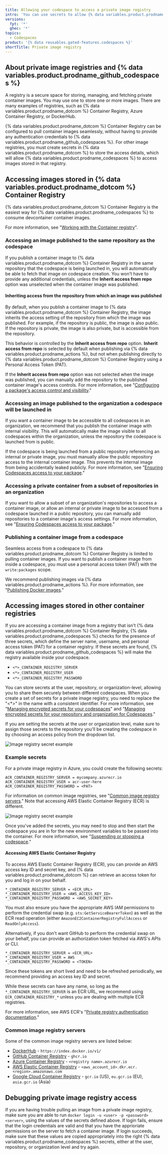 ```yaml
---
title: Allowing your codespace to access a private image registry
intro: 'You can use secrets to allow {% data variables.product.prodname_github_codespaces %} to access a private image registry'
versions:
  fpt: '*'
  ghec: '*'
topics:
  - Codespaces
product: '{% data reusables.gated-features.codespaces %}'
shortTitle: Private image registry
---
```


## About private image registries and {% data variables.product.prodname_github_codespaces %}

A registry is a secure space for storing, managing, and fetching private container images. You may use one to store one or more images. There are many examples of registries, such as {% data variables.product.prodname_dotcom %} Container Registry, Azure Container Registry, or DockerHub.

{% data variables.product.prodname_dotcom %} Container Registry can be configured to pull container images seamlessly, without having to provide any authentication credentials to {% data variables.product.prodname_github_codespaces %}. For other image registries, you must create secrets in {% data variables.product.prodname_dotcom %} to store the access details, which will allow {% data variables.product.prodname_codespaces %} to access images stored in that registry.

## Accessing images stored in {% data variables.product.prodname_dotcom %} Container Registry

{% data variables.product.prodname_dotcom %} Container Registry is the easiest way for {% data variables.product.prodname_codespaces %} to consume devcontainer container images.

For more information, see "[Working with the Container registry](/packages/working-with-a-github-packages-registry/working-with-the-container-registry)".

### Accessing an image published to the same repository as the codespace

If you publish a container image to {% data variables.product.prodname_dotcom %} Container Registry in the same repository that the codespace is being launched in, you will automatically be able to fetch that image on codespace creation. You won't have to provide any additional credentials, unless the **Inherit access from repo** option was unselected when the container image was published.

#### Inheriting access from the repository from which an image was published

By default, when you publish a container image to {% data variables.product.prodname_dotcom %} Container Registry, the image inherits the access setting of the repository from which the image was published. For example, if the repository is public, the image is also public. If the repository is private, the image is also private, but is accessible from the repository.

This behavior is controlled by the **Inherit access from repo** option. **Inherit access from repo** is selected by default when publishing via {% data variables.product.prodname_actions %}, but not when publishing directly to {% data variables.product.prodname_dotcom %} Container Registry using a Personal Access Token (PAT).

If the **Inherit access from repo** option was not selected when the image was published, you can manually add the repository to the published container image's access controls. For more information, see "[Configuring a package's access control and visibility](/packages/learn-github-packages/configuring-a-packages-access-control-and-visibility#inheriting-access-for-a-container-image-from-a-repository)."

### Accessing an image published to the organization a codespace will be launched in

If you want a container image to be accessible to all codespaces in an organization, we recommend that you publish the container image with internal visibility. This will automatically make the image visible to all codespaces within the organization, unless the repository the codespace is launched from is public.

If the codespace is being launched from a public repository referencing an internal or private image, you must manually allow the public repository access to the internal container image. This prevents the internal image from being accidentally leaked publicly. For more information, see "[Ensuring Codespaces access to your package](/packages/learn-github-packages/configuring-a-packages-access-control-and-visibility#ensuring-codespaces-access-to-your-package)."

### Accessing a private container from a subset of repositories in an organization

If you want to allow a subset of an organization's repositories to access a container image, or allow an internal or private image to be accessed from a codespace launched in a public repository, you can manually add repositories to a container <span class="x x-first x-last">image's</span> access settings. For more information, see "[Ensuring Codespaces access to your package](/packages/learn-github-packages/configuring-a-packages-access-control-and-visibility#ensuring-codespaces-access-to-your-package)<span class="x x-first x-last">.</span>"

### Publishing a container image from a codespace

Seamless access from a codespace to {% data variables.product.prodname_dotcom %} Container Registry is limited to pulling container images. If you want to publish a container image from inside a codespace, you must use a personal access token (PAT) with the `write:packages` scope.

We recommend publishing images via {% data variables.product.prodname_actions %}. For more information, see "[Publishing Docker images](/actions/publishing-packages/publishing-docker-images)."

## Accessing images stored in other container registries

If you are accessing a container image from a registry that isn't {% data variables.product.prodname_dotcom %} Container Registry, {% data variables.product.prodname_codespaces %} checks for the presence of three secrets, which define the server name, username, and personal access token (PAT) for a container registry. If these secrets are found, {% data variables.product.prodname_github_codespaces %} will make the registry available inside your codespace.

- `<*>_CONTAINER_REGISTRY_SERVER`
- `<*>_CONTAINER_REGISTRY_USER`
- `<*>_CONTAINER_REGISTRY_PASSWORD`

You can store secrets at the user, repository, or organization-level, allowing you to share them securely between different codespaces. When you create a set of secrets for a private image registry, you need to replace the "<*>" in the name with a consistent identifier. For more information, see "[Managing encrypted secrets for your codespaces](/codespaces/managing-your-codespaces/managing-encrypted-secrets-for-your-codespaces)" and "[Managing encrypted secrets for your repository and organization for Codespaces](/codespaces/managing-codespaces-for-your-organization/managing-encrypted-secrets-for-your-repository-and-organization-for-codespaces)."

If you are setting the secrets at the user or organization level, make sure to assign those secrets to the repository you'll be creating the codespace in by choosing an access policy from the dropdown list.  

![Image registry secret example](/assets/images/help/codespaces/secret-repository-access.png)

### Example secrets

For a private image registry in Azure, you could create the following secrets:

```
ACR_CONTAINER_REGISTRY_SERVER = mycompany.azurecr.io
ACR_CONTAINER_REGISTRY_USER = acr-user-here
ACR_CONTAINER_REGISTRY_PASSWORD = <PAT>
```

For information on common image registries, see "[Common image registry servers](#common-image-registry-servers)." Note that accessing AWS Elastic Container Registry (ECR) is different.

![Image registry secret example](/assets/images/help/settings/codespaces-image-registry-secret-example.png)

Once you've added the secrets, you may need to stop and then start the codespace you are in for the new environment variables to be passed into the container. For more information, see "[Suspending or stopping a codespace](/codespaces/codespaces-reference/using-the-command-palette-in-codespaces#suspending-or-stopping-a-codespace)."

#### Accessing AWS Elastic Container Registry

To access AWS Elastic Container Registry (ECR),  you can provide an AWS access key ID and secret key, and {% data variables.product.prodname_dotcom %}  can retrieve an access token for you and log in on your behalf.

```
*_CONTAINER_REGISTRY_SERVER = <ECR_URL>
*_CONTAINER_REGISTRY_USER = <AWS_ACCESS_KEY_ID>
*_CONTAINER_REGISTRY_PASSWORD = <AWS_SECRET_KEY>
```

You must also ensure you have the appropriate AWS IAM permissions to perform the credential swap (e.g. `sts:GetServiceBearerToken`) as well as the ECR read operation (either `AmazonEC2ContainerRegistryFullAccess` or `ReadOnlyAccess`).

Alternatively, if you don't want GitHub to perform the credential swap on your behalf, you can provide an authorization token fetched via AWS's APIs or CLI.

```
*_CONTAINER_REGISTRY_SERVER = <ECR_URL>
*_CONTAINER_REGISTRY_USER = AWS
*_CONTAINER_REGISTRY_PASSWORD = <TOKEN>
```

Since these tokens are short lived and need to be refreshed periodically, we recommend providing an access key ID and secret.

While these secrets can have any name, so long as the `*_CONTAINER_REGISTRY_SERVER` is an ECR URL, we recommend using `ECR_CONTAINER_REGISTRY_*` unless you are dealing with multiple ECR registries.

For more information, see AWS ECR's "[Private registry authentication documentation](https://docs.aws.amazon.com/AmazonECR/latest/userguide/registry_auth.html)."

### Common image registry servers

Some of the common image registry servers are listed below:

- [DockerHub](https://docs.docker.com/engine/reference/commandline/info/) - `https://index.docker.io/v1/`
- [GitHub Container Registry](/packages/working-with-a-github-packages-registry/working-with-the-container-registry) - `ghcr.io`
- [Azure Container Registry](https://docs.microsoft.com/azure/container-registry/) - `<registry name>.azurecr.io`
- [AWS Elastic Container Registry](https://docs.aws.amazon.com/AmazonECR/latest/userguide/Registries.html) - `<aws_account_id>.dkr.ecr.<region>.amazonaws.com`
- [Google Cloud Container Registry](https://cloud.google.com/container-registry/docs/overview#registries) - `gcr.io` (US), `eu.gcr.io` (EU), `asia.gcr.io` (Asia)

## Debugging private image registry access

If you are having trouble pulling an image from a private image registry, make sure you are able to run `docker login -u <user> -p <password> <server>`, using the values of the secrets defined above. If login fails, ensure that the login credentials are valid and that you have the apprioriate permissions on the server to fetch a container image. If login succeeds, make sure that these values are copied appropriately into the right {% data variables.product.prodname_codespaces %} secrets, either at the user, repository, or organization level and try again.
